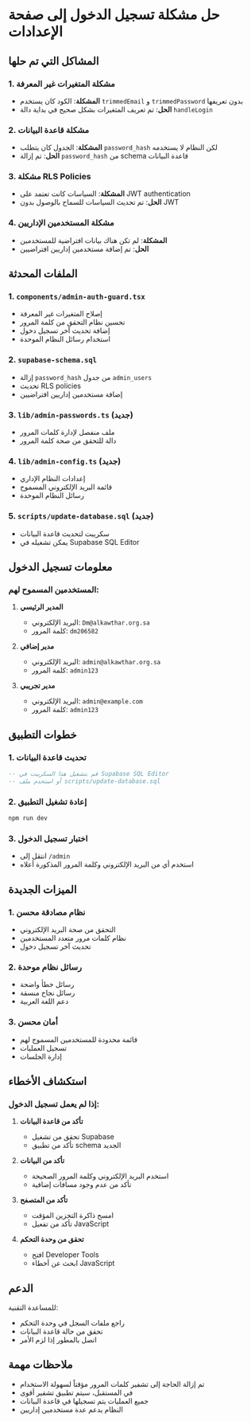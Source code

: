 # حل مشكلة تسجيل الدخول إلى صفحة الإعدادات

## المشاكل التي تم حلها

### 1. مشكلة المتغيرات غير المعرفة
- **المشكلة**: الكود كان يستخدم `trimmedEmail` و `trimmedPassword` بدون تعريفها
- **الحل**: تم تعريف المتغيرات بشكل صحيح في بداية دالة `handleLogin`

### 2. مشكلة قاعدة البيانات
- **المشكلة**: الجدول كان يتطلب `password_hash` لكن النظام لا يستخدمه
- **الحل**: تم إزالة `password_hash` من schema قاعدة البيانات

### 3. مشكلة RLS Policies
- **المشكلة**: السياسات كانت تعتمد على JWT authentication
- **الحل**: تم تحديث السياسات للسماح بالوصول بدون JWT

### 4. مشكلة المستخدمين الإداريين
- **المشكلة**: لم تكن هناك بيانات افتراضية للمستخدمين
- **الحل**: تم إضافة مستخدمين إداريين افتراضيين

## الملفات المحدثة

### 1. `components/admin-auth-guard.tsx`
- إصلاح المتغيرات غير المعرفة
- تحسين نظام التحقق من كلمة المرور
- إضافة تحديث آخر تسجيل دخول
- استخدام رسائل النظام الموحدة

### 2. `supabase-schema.sql`
- إزالة `password_hash` من جدول `admin_users`
- تحديث RLS policies
- إضافة مستخدمين إداريين افتراضيين

### 3. `lib/admin-passwords.ts` (جديد)
- ملف منفصل لإدارة كلمات المرور
- دالة للتحقق من صحة كلمة المرور

### 4. `lib/admin-config.ts` (جديد)
- إعدادات النظام الإداري
- قائمة البريد الإلكتروني المسموح
- رسائل النظام الموحدة

### 5. `scripts/update-database.sql` (جديد)
- سكريبت لتحديث قاعدة البيانات
- يمكن تشغيله في Supabase SQL Editor

## معلومات تسجيل الدخول

### المستخدمين المسموح لهم:

1. **المدير الرئيسي**
   - البريد الإلكتروني: `Dm@alkawthar.org.sa`
   - كلمة المرور: `dm206582`

2. **مدير إضافي**
   - البريد الإلكتروني: `admin@alkawthar.org.sa`
   - كلمة المرور: `admin123`

3. **مدير تجريبي**
   - البريد الإلكتروني: `admin@example.com`
   - كلمة المرور: `admin123`

## خطوات التطبيق

### 1. تحديث قاعدة البيانات
```sql
-- قم بتشغيل هذا السكريبت في Supabase SQL Editor
-- أو استخدم ملف scripts/update-database.sql
```

### 2. إعادة تشغيل التطبيق
```bash
npm run dev
```

### 3. اختبار تسجيل الدخول
- انتقل إلى `/admin`
- استخدم أي من البريد الإلكتروني وكلمة المرور المذكورة أعلاه

## الميزات الجديدة

### 1. نظام مصادقة محسن
- التحقق من صحة البريد الإلكتروني
- نظام كلمات مرور متعدد المستخدمين
- تحديث آخر تسجيل دخول

### 2. رسائل نظام موحدة
- رسائل خطأ واضحة
- رسائل نجاح منسقة
- دعم اللغة العربية

### 3. أمان محسن
- قائمة محدودة للمستخدمين المسموح لهم
- تسجيل العمليات
- إدارة الجلسات

## استكشاف الأخطاء

### إذا لم يعمل تسجيل الدخول:

1. **تأكد من قاعدة البيانات**
   - تحقق من تشغيل Supabase
   - تأكد من تطبيق schema الجديد

2. **تأكد من البيانات**
   - استخدم البريد الإلكتروني وكلمة المرور الصحيحة
   - تأكد من عدم وجود مسافات إضافية

3. **تأكد من المتصفح**
   - امسح ذاكرة التخزين المؤقت
   - تأكد من تفعيل JavaScript

4. **تحقق من وحدة التحكم**
   - افتح Developer Tools
   - ابحث عن أخطاء JavaScript

## الدعم

للمساعدة التقنية:
- راجع ملفات السجل في وحدة التحكم
- تحقق من حالة قاعدة البيانات
- اتصل بالمطور إذا لزم الأمر

## ملاحظات مهمة

- تم إزالة الحاجة إلى تشفير كلمات المرور مؤقتاً لسهولة الاستخدام
- في المستقبل، سيتم تطبيق تشفير أقوى
- جميع العمليات يتم تسجيلها في قاعدة البيانات
- النظام يدعم عدة مستخدمين إداريين


